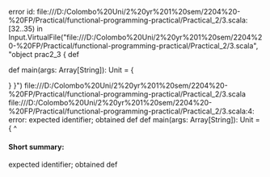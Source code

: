 error id: file:///D:/Colombo%20Uni/2%20yr%201%20sem/2204%20-%20FP/Practical/functional-programming-practical/Practical_2/3.scala:[32..35) in Input.VirtualFile("file:///D:/Colombo%20Uni/2%20yr%201%20sem/2204%20-%20FP/Practical/functional-programming-practical/Practical_2/3.scala", "object prac2_3 {
   def 

   def main(args: Array[String]): Unit = {

   }
}")
file:///D:/Colombo%20Uni/2%20yr%201%20sem/2204%20-%20FP/Practical/functional-programming-practical/Practical_2/3.scala
file:///D:/Colombo%20Uni/2%20yr%201%20sem/2204%20-%20FP/Practical/functional-programming-practical/Practical_2/3.scala:4: error: expected identifier; obtained def
   def main(args: Array[String]): Unit = {
   ^
#### Short summary: 

expected identifier; obtained def